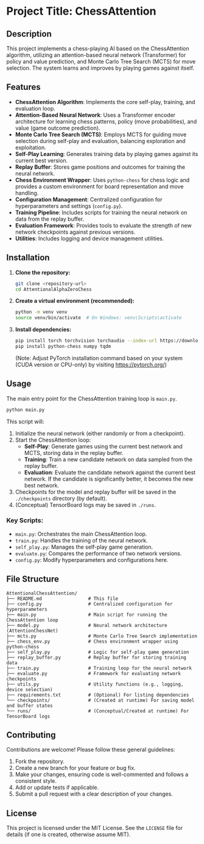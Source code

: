 # Project Title: ChessAttention

## Description
This project implements a chess-playing AI based on the ChessAttention algorithm, utilizing an attention-based neural network (Transformer) for policy and value prediction, and Monte Carlo Tree Search (MCTS) for move selection. The system learns and improves by playing games against itself.

## Features
- **ChessAttention Algorithm**: Implements the core self-play, training, and evaluation loop.
- **Attention-Based Neural Network**: Uses a Transformer encoder architecture for learning chess patterns, policy (move probabilities), and value (game outcome prediction).
- **Monte Carlo Tree Search (MCTS)**: Employs MCTS for guiding move selection during self-play and evaluation, balancing exploration and exploitation.
- **Self-Play Learning**: Generates training data by playing games against its current best version.
- **Replay Buffer**: Stores game positions and outcomes for training the neural network.
- **Chess Environment Wrapper**: Uses `python-chess` for chess logic and provides a custom environment for board representation and move handling.
- **Configuration Management**: Centralized configuration for hyperparameters and settings (`config.py`).
- **Training Pipeline**: Includes scripts for training the neural network on data from the replay buffer.
- **Evaluation Framework**: Provides tools to evaluate the strength of new network checkpoints against previous versions.
- **Utilities**: Includes logging and device management utilities.

## Installation
1.  **Clone the repository:**
    ```bash
    git clone <repository-url>
    cd AttentionalAlphaZeroChess
    ```
2.  **Create a virtual environment (recommended):**
    ```bash
    python -m venv venv
    source venv/bin/activate  # On Windows: venv\Scripts\activate
    ```
3.  **Install dependencies:**
    ```bash
    pip install torch torchvision torchaudio --index-url https://download.pytorch.org/whl/cu118  # Or your specific CUDA/CPU version
    pip install python-chess numpy tqdm
    ```
    (Note: Adjust PyTorch installation command based on your system (CUDA version or CPU-only) by visiting https://pytorch.org/)

## Usage
The main entry point for the ChessAttention training loop is `main.py`.

```bash
python main.py
```
This script will:
1.  Initialize the neural network (either randomly or from a checkpoint).
2.  Start the ChessAttention loop:
    *   **Self-Play**: Generate games using the current best network and MCTS, storing data in the replay buffer.
    *   **Training**: Train a new candidate network on data sampled from the replay buffer.
    *   **Evaluation**: Evaluate the candidate network against the current best network. If the candidate is significantly better, it becomes the new best network.
3.  Checkpoints for the model and replay buffer will be saved in the `./checkpoints` directory (by default).
4.  (Conceptual) TensorBoard logs may be saved in `./runs`.

### Key Scripts:
-   `main.py`: Orchestrates the main ChessAttention loop.
-   `train.py`: Handles the training of the neural network.
-   `self_play.py`: Manages the self-play game generation.
-   `evaluate.py`: Compares the performance of two network versions.
-   `config.py`: Modify hyperparameters and configurations here.

## File Structure
```
AttentionalChessAttention/
├── README.md                 # This file
├── config.py                 # Centralized configuration for hyperparameters
├── main.py                   # Main script for running the ChessAttention loop
├── model.py                  # Neural network architecture (AttentionChessNet)
├── mcts.py                   # Monte Carlo Tree Search implementation
├── chess_env.py              # Chess environment wrapper using python-chess
├── self_play.py              # Logic for self-play game generation
├── replay_buffer.py          # Replay buffer for storing training data
├── train.py                  # Training loop for the neural network
├── evaluate.py               # Framework for evaluating network checkpoints
├── utils.py                  # Utility functions (e.g., logging, device selection)
├── requirements.txt          # (Optional) For listing dependencies
└── checkpoints/              # (Created at runtime) For saving model and buffer states
└── runs/                     # (Conceptual/Created at runtime) For TensorBoard logs
```

## Contributing
Contributions are welcome! Please follow these general guidelines:
1.  Fork the repository.
2.  Create a new branch for your feature or bug fix.
3.  Make your changes, ensuring code is well-commented and follows a consistent style.
4.  Add or update tests if applicable.
5.  Submit a pull request with a clear description of your changes.

## License
This project is licensed under the MIT License. See the `LICENSE` file for details (if one is created, otherwise assume MIT).
